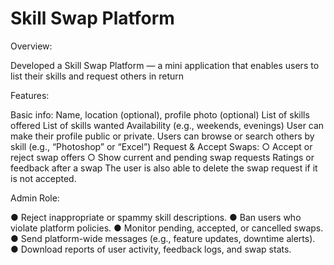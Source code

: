 # **Skill Swap Platform**

Overview:

Developed a Skill Swap Platform — a mini application that enables users to list their skills and
request others in return

Features:

Basic info: Name, location (optional), profile photo (optional)
List of skills offered
List of skills wanted
Availability (e.g., weekends, evenings)
User can make their profile public or private.
Users can browse or search others by skill (e.g., “Photoshop” or “Excel”)
Request & Accept Swaps:
  ○ Accept or reject swap offers
  ○ Show current and pending swap requests
Ratings or feedback after a swap
The user is also able to delete the swap request if it is not accepted.

Admin Role:

  ● Reject inappropriate or spammy skill descriptions.
  ● Ban users who violate platform policies.
  ● Monitor pending, accepted, or cancelled swaps.
  ● Send platform-wide messages (e.g., feature updates, downtime alerts).
  ● Download reports of user activity, feedback logs, and swap stats.

